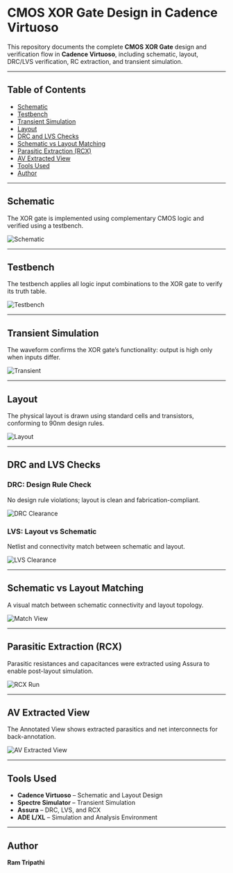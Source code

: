 # CMOS XOR Gate Design in Cadence Virtuoso

This repository documents the complete **CMOS XOR Gate** design and verification flow in **Cadence Virtuoso**, including schematic, layout, DRC/LVS verification, RC extraction, and transient simulation.

---

## Table of Contents  
- [Schematic](#schematic)  
- [Testbench](#testbench)  
- [Transient Simulation](#transient-simulation)  
- [Layout](#layout)  
- [DRC and LVS Checks](#drc-and-lvs-checks)  
- [Schematic vs Layout Matching](#schematic-vs-layout-matching)  
- [Parasitic Extraction (RCX)](#parasitic-extraction-rcx)  
- [AV Extracted View](#av-extracted-view)  
- [Tools Used](#tools-used)  
- [Author](#author)

---

## Schematic  
The XOR gate is implemented using complementary CMOS logic and verified using a testbench.

![Schematic](./XOR_Gate_Schematic.png)

---

## Testbench  
The testbench applies all logic input combinations to the XOR gate to verify its truth table.

![Testbench](./xOR_Tb.png)

---

## Transient Simulation  
The waveform confirms the XOR gate’s functionality: output is high only when inputs differ.

![Transient](./XOR_Transient.png)

---

## Layout  
The physical layout is drawn using standard cells and transistors, conforming to 90nm design rules.

![Layout](./layout.png)

---

## DRC and LVS Checks

### DRC: Design Rule Check  
No design rule violations; layout is clean and fabrication-compliant.

![DRC Clearance](./DRC_Clearance.png)

### LVS: Layout vs Schematic  
Netlist and connectivity match between schematic and layout.

![LVS Clearance](./LVS_Clearance.png)

---

## Schematic vs Layout Matching  
A visual match between schematic connectivity and layout topology.

![Match View](./layout%20and%20schematic%20match.png)

---

## Parasitic Extraction (RCX)  
Parasitic resistances and capacitances were extracted using Assura to enable post-layout simulation.

![RCX Run](./RCX_Run.png)

---

## AV Extracted View  
The Annotated View shows extracted parasitics and net interconnects for back-annotation.

![AV Extracted View](./AV_Extracted_view.png)

---

## Tools Used  
- **Cadence Virtuoso** – Schematic and Layout Design  
- **Spectre Simulator** – Transient Simulation  
- **Assura** – DRC, LVS, and RCX  
- **ADE L/XL** – Simulation and Analysis Environment

---

## Author  

**Ram Tripathi**

